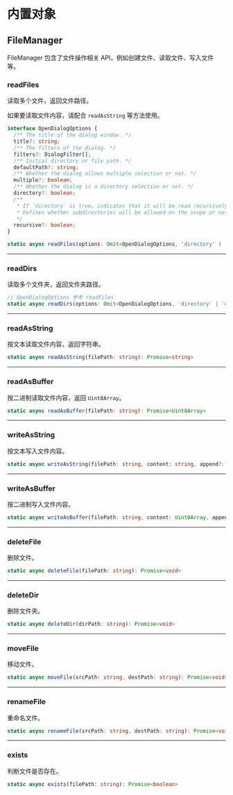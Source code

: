 # 内置对象

## FileManager
FileManager 包含了文件操作相关 API，例如创建文件、读取文件、写入文件等。

### readFiles
读取多个文件，返回文件路径。

如果要读取文件内容，请配合 `readAsString` 等方法使用。

```typescript
interface OpenDialogOptions {
  /** The title of the dialog window. */
  title?: string;
  /** The filters of the dialog. */
  filters?: DialogFilter[];
  /** Initial directory or file path. */
  defaultPath?: string;
  /** Whether the dialog allows multiple selection or not. */
  multiple?: boolean;
  /** Whether the dialog is a directory selection or not. */
  directory?: boolean;
  /**
   * If `directory` is true, indicates that it will be read recursively later.
   * Defines whether subdirectories will be allowed on the scope or not.
   */
  recursive?: boolean;
}

static async readFiles(options: Omit<OpenDialogOptions, 'directory' | 'defaultPath' | 'recursive' | 'multiple'>): Promise<string[] | null>
```

---

### readDirs
读取多个文件夹，返回文件夹路径。

```typescript
// OpenDialogOptions 参考 readFiles
static async readDirs(options: Omit<OpenDialogOptions, 'directory' | 'defaultPath' | 'multiple'>): Promise<string[] | null>
```

---

### readAsString
按文本读取文件内容，返回字符串。

```typescript
static async readAsString(filePath: string): Promise<string>
```

---

### readAsBuffer
按二进制读取文件内容，返回 `Uint8Array`。

```typescript
static async readAsBuffer(filePath: string): Promise<Uint8Array>
```

---

### writeAsString
按文本写入文件内容。

```typescript
static async writeAsString(filePath: string, content: string, append?: boolean): Promise<void>
```

---

### writeAsBuffer
按二进制写入文件内容。

```typescript
static async writeAsBuffer(filePath: string, content: Uint8Array, append?: boolean): Promise<void>
```

---

### deleteFile
删除文件。

```typescript
static async deleteFile(filePath: string): Promise<void>
```

---

### deleteDir
删除文件夹。

```typescript
static async deleteDir(dirPath: string): Promise<void>
```

---

### moveFile
移动文件。

```typescript
static async moveFile(srcPath: string, destPath: string): Promise<void>
```

---

### renameFile
重命名文件。

```typescript
static async renameFile(srcPath: string, destPath: string): Promise<void>
```

---

### exists
判断文件是否存在。

```typescript
static async exists(filePath: string): Promise<boolean>
```
